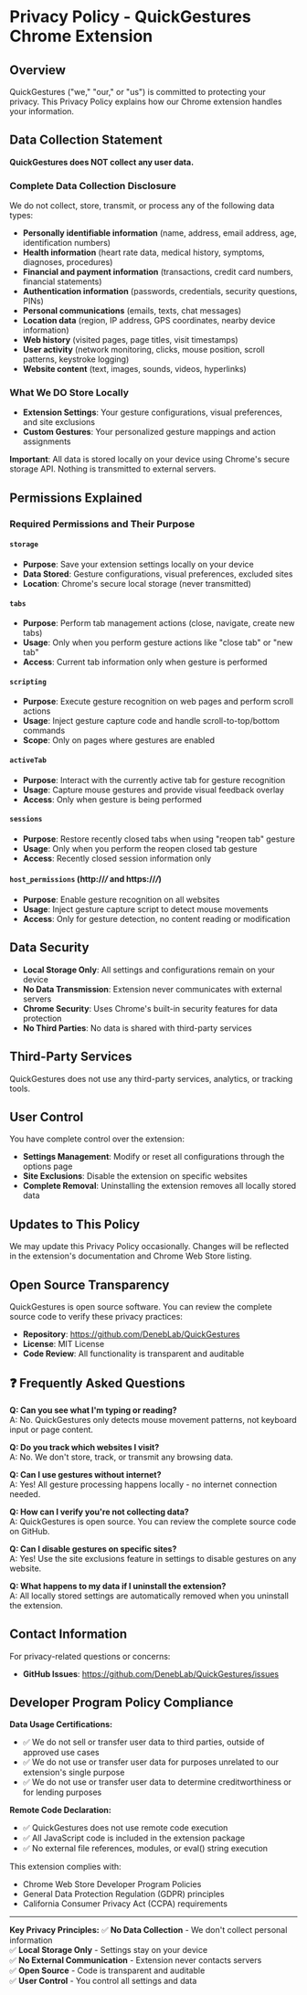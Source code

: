 # Privacy Policy - QuickGestures Chrome Extension

## Overview

QuickGestures ("we," "our," or "us") is committed to protecting your privacy. This Privacy Policy explains how our Chrome extension handles your information.

## Data Collection Statement

**QuickGestures does NOT collect any user data.**

### Complete Data Collection Disclosure
We do not collect, store, transmit, or process any of the following data types:

- **Personally identifiable information** (name, address, email address, age, identification numbers)
- **Health information** (heart rate data, medical history, symptoms, diagnoses, procedures)
- **Financial and payment information** (transactions, credit card numbers, financial statements)
- **Authentication information** (passwords, credentials, security questions, PINs)
- **Personal communications** (emails, texts, chat messages)
- **Location data** (region, IP address, GPS coordinates, nearby device information)
- **Web history** (visited pages, page titles, visit timestamps)
- **User activity** (network monitoring, clicks, mouse position, scroll patterns, keystroke logging)
- **Website content** (text, images, sounds, videos, hyperlinks)

### What We DO Store Locally
- **Extension Settings**: Your gesture configurations, visual preferences, and site exclusions
- **Custom Gestures**: Your personalized gesture mappings and action assignments

**Important**: All data is stored locally on your device using Chrome's secure storage API. Nothing is transmitted to external servers.

## Permissions Explained

### Required Permissions and Their Purpose

#### `storage`
- **Purpose**: Save your extension settings locally on your device
- **Data Stored**: Gesture configurations, visual preferences, excluded sites
- **Location**: Chrome's secure local storage (never transmitted)

#### `tabs`
- **Purpose**: Perform tab management actions (close, navigate, create new tabs)
- **Usage**: Only when you perform gesture actions like "close tab" or "new tab"
- **Access**: Current tab information only when gesture is performed

#### `scripting`
- **Purpose**: Execute gesture recognition on web pages and perform scroll actions
- **Usage**: Inject gesture capture code and handle scroll-to-top/bottom commands
- **Scope**: Only on pages where gestures are enabled

#### `activeTab`
- **Purpose**: Interact with the currently active tab for gesture recognition
- **Usage**: Capture mouse gestures and provide visual feedback overlay
- **Access**: Only when gesture is being performed

#### `sessions`
- **Purpose**: Restore recently closed tabs when using "reopen tab" gesture
- **Usage**: Only when you perform the reopen closed tab gesture
- **Access**: Recently closed session information only

#### `host_permissions` (http://*/* and https://*/*)
- **Purpose**: Enable gesture recognition on all websites
- **Usage**: Inject gesture capture script to detect mouse movements
- **Access**: Only for gesture detection, no content reading or modification

## Data Security

- **Local Storage Only**: All settings and configurations remain on your device
- **No Data Transmission**: Extension never communicates with external servers
- **Chrome Security**: Uses Chrome's built-in security features for data protection
- **No Third Parties**: No data is shared with third-party services

## Third-Party Services

QuickGestures does not use any third-party services, analytics, or tracking tools.

## User Control

You have complete control over the extension:
- **Settings Management**: Modify or reset all configurations through the options page
- **Site Exclusions**: Disable the extension on specific websites
- **Complete Removal**: Uninstalling the extension removes all locally stored data

## Updates to This Policy

We may update this Privacy Policy occasionally. Changes will be reflected in the extension's documentation and Chrome Web Store listing.

## Open Source Transparency

QuickGestures is open source software. You can review the complete source code to verify these privacy practices:
- **Repository**: https://github.com/DenebLab/QuickGestures
- **License**: MIT License
- **Code Review**: All functionality is transparent and auditable

## ❓ Frequently Asked Questions

**Q: Can you see what I'm typing or reading?**  
A: No. QuickGestures only detects mouse movement patterns, not keyboard input or page content.

**Q: Do you track which websites I visit?**  
A: No. We don't store, track, or transmit any browsing data.

**Q: Can I use gestures without internet?**  
A: Yes! All gesture processing happens locally - no internet connection needed.

**Q: How can I verify you're not collecting data?**  
A: QuickGestures is open source. You can review the complete source code on GitHub.

**Q: Can I disable gestures on specific sites?**  
A: Yes! Use the site exclusions feature in settings to disable gestures on any website.

**Q: What happens to my data if I uninstall the extension?**  
A: All locally stored settings are automatically removed when you uninstall the extension.

## Contact Information

For privacy-related questions or concerns:
- **GitHub Issues**: https://github.com/DenebLab/QuickGestures/issues

## Developer Program Policy Compliance

**Data Usage Certifications:**
- ✅ We do not sell or transfer user data to third parties, outside of approved use cases
- ✅ We do not use or transfer user data for purposes unrelated to our extension's single purpose
- ✅ We do not use or transfer user data to determine creditworthiness or for lending purposes

**Remote Code Declaration:**
- ✅ QuickGestures does not use remote code execution
- ✅ All JavaScript code is included in the extension package
- ✅ No external file references, modules, or eval() string execution

This extension complies with:
- Chrome Web Store Developer Program Policies
- General Data Protection Regulation (GDPR) principles  
- California Consumer Privacy Act (CCPA) requirements

---

**Key Privacy Principles:**
✅ **No Data Collection** - We don't collect personal information  
✅ **Local Storage Only** - Settings stay on your device  
✅ **No External Communication** - Extension never contacts servers  
✅ **Open Source** - Code is transparent and auditable  
✅ **User Control** - You control all settings and data